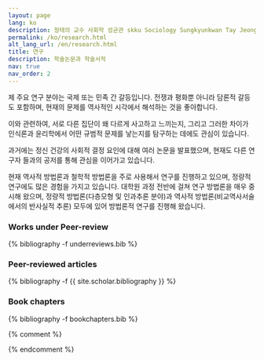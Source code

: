 ```yaml
---
layout: page
lang: ko
description: 정태의 교수 사회학 성균관 skku Sociology Sungkyunkwan Tay Jeong
permalink: /ko/research.html
alt_lang_url: /en/research.html
title: 연구
description: 학술논문과 학술서적
nav: true
nav_order: 2
---
```

<!-- ko/publications.md -->
제 주요 연구 분야는 국제 또는 민족 간 갈등입니다. 전쟁과 평화뿐 아니라 담론적 갈등도 포함하며, 현재의 문제를 역사적인 시각에서 해석하는 것을 좋아합니다.

이와 관련하여, 서로 다른 집단이 왜 다르게 사고하고 느끼는지, 그리고 그러한 차이가 인식론과 윤리학에서 어떤 규범적 문제를 낳는지를 탐구하는 데에도 관심이 있습니다.

과거에는 정신 건강의 사회적 결정 요인에 대해 여러 논문을 발표했으며, 현재도 다른 연구자 들과의 공저를 통해 관심을 이어가고 있습니다.

현재 역사적 방법론과 철학적 방법론을 주로 사용해서 연구를 진행하고 있으며, 정량적 연구에도 많은 경험을 가지고 있습니다. 대학원 과정 전반에 걸쳐 연구 방법론을 매우 중시해 왔으며, 정량적 방법론(다층모형 및 인과추론 분야)과 역사적 방법론(비교역사서술에서의 반사실적 추론) 모두에 있어 방법론적 연구를 진행해 왔습니다.

<h3>Works under Peer-review</h3>
<div class="publications">
{% bibliography -f underreviews.bib %}
</div>

<h3>Peer-reviewed articles</h3>
<div class="publications">
{% bibliography -f {{ site.scholar.bibliography }} %}
</div>

<h3>Book chapters</h3>
<div class="publications">
{% bibliography -f bookchapters.bib %}
</div>

{% comment %}
<!--
<div style="height: 1em;"></div>
<h3>Works in progress</h3>
<div class="publications-noyear">
{% bibliography -f inprogress.bib -g none %}
</div>
-->
{% endcomment %}
